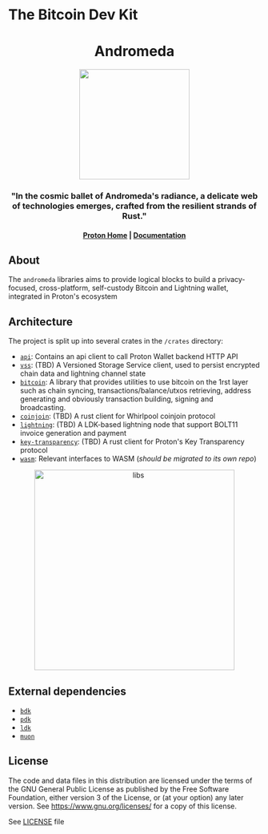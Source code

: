 # The Bitcoin Dev Kit

<div align="center">
  <h1>Andromeda</h1>

  <img src="https://res.cloudinary.com/dbulfrlrz/image/upload/v1693233221/static/logos/proton-logo_z7innb.svg" width="220" />

  <h3>
    <strong>"In the cosmic ballet of Andromeda's radiance, a delicate web of technologies emerges, crafted from the resilient strands of Rust."</strong>
  </h3>

  <h4>
    <a href="https://proton.me/">Proton Home</a>
    <span> | </span>
    <a href="https://docs.rs/andromeda">Documentation</a>
  </h4>
</div>

## About

The `andromeda` libraries aims to provide logical blocks to build a privacy-focused, cross-platform, self-custody Bitcoin and Lightning wallet, integrated in Proton's ecosystem

## Architecture

The project is split up into several crates in the `/crates` directory:

- [`api`](./crates/api): Contains an api client to call Proton Wallet backend HTTP API
- [`vss`](./crates/vss): (TBD) A Versioned Storage Service client, used to persist encrypted chain data and lightning channel state
- [`bitcoin`](./crates/bitcoin): A library that provides utilities to use bitcoin on the 1rst layer such as chain syncing, transactions/balance/utxos retrieving, address generating and obviously transaction building, signing and broadcasting.
- [`coinjoin`](./crates/coinjoin): (TBD) A rust client for Whirlpool coinjoin protocol
- [`lightning`](./crates/lightning): (TBD) A LDK-based lightning node that support BOLT11 invoice generation and payment
- [`key-transparency`](./crates/key-transparency): (TBD) A rust client for Proton's Key Transparency protocol
- [`wasm`](./crates/wasm): Relevant interfaces to WASM (_should be migrated to its own repo_)

<div align="center">
    <a href="https://ibb.co/bgV1MQ0"><img src="https://i.ibb.co/mCKJVbj/libs.png" alt="libs" border="0" width="400"></a>
</div>

## External dependencies

- [`bdk`](https://docs.rs/bdk/)
- [`pdk`](https://docs.rs/pdk/)
- [`ldk`](https://docs.rs/ldk/)
- [`muon`](https://docs.rs/muon/)

## License

The code and data files in this distribution are licensed under the terms of the GNU General Public License as published by the Free Software Foundation, either version 3 of the License, or (at your option) any later version. See <https://www.gnu.org/licenses/> for a copy of this license.

See [LICENSE](LICENSE) file
